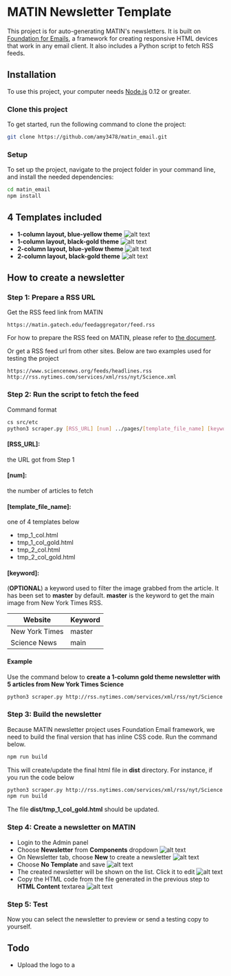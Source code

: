 # MATIN Newsletter Template

This project is for auto-generating MATIN's newsletters. It is built on [Foundation for Emails](http://foundation.zurb.com/emails), a framework for creating responsive HTML devices that work in any email client. It also includes a Python script to fetch RSS feeds.

## Installation

To use this project, your computer needs [Node.js](https://nodejs.org/en/) 0.12 or greater.

### Clone this project

To get started, run the following command to clone the project:

```bash
git clone https://github.com/amy3478/matin_email.git
```

### Setup

To set up the project, navigate to the project folder in your command line, and install the needed dependencies:

```bash
cd matin_email
npm install
```

## 4 Templates included

- __1-column layout, blue-yellow theme__
![alt text](https://github.com/amy3478/matin_email/blob/master/src/etc/screenshoots/tmp_1_col.png "1 column layout")
- __1-column layout, black-gold theme__
![alt text](https://github.com/amy3478/matin_email/blob/master/src/etc/screenshoots/tmp_1_col_gold.png "1 column layout gold")
- __2-column layout, blue-yellow theme__
![alt text](https://github.com/amy3478/matin_email/blob/master/src/etc/screenshoots/tmp_2_col.png "2 column layout")
- __2-column layout, black-gold theme__
![alt text](https://github.com/amy3478/matin_email/blob/master/src/etc/screenshoots/tmp_2_col_gold.png "2 column layout gold")

## How to create a newsletter

### Step 1: __Prepare a RSS URL__

Get the RSS feed link from MATIN 
```
https://matin.gatech.edu/feedaggregator/feed.rss
```
For how to prepare the RSS feed on MATIN, please refer to [the document](https://docs.google.com/document/d/15XePN1W5p0ezKn5U-3q2sTGUM7fyOPp822i_80fsHds/edit?usp=sharing).

Or get a RSS feed url from other sites. Below are two examples used for testing the project
```
https://www.sciencenews.org/feeds/headlines.rss
http://rss.nytimes.com/services/xml/rss/nyt/Science.xml
```

### Step 2: __Run the script to fetch the feed__

Command format
```bash
cs src/etc
python3 scraper.py [RSS_URL] [num] ../pages/[template_file_name] [keyword]
```

#### [RSS_URL]: 
the URL got from Step 1
#### [num]: 
the number of articles to fetch
#### [template_file_name]: 
one of 4 templates below

* tmp_1_col.html
* tmp_1_col_gold.html
* tmp_2_col.html
* tmp_2_col_gold.html

#### [keyword]:
(__OPTIONAL__) a keyword used to filter the image grabbed from the article. It has been set to **master** by default. **master** is the keyword to get the main image from New York Times RSS. 

Website | Keyword
--- | --- 
New York Times | master
Science News | main

#### Example 
Use the command below to
**create a 1-column gold theme newsletter with 5 articles from New York Times Science**
```bash
python3 scraper.py http://rss.nytimes.com/services/xml/rss/nyt/Science.xml 5 ../pages/tmp_1_col_gold.html master
```

### Step 3: __Build the newsletter__
Because MATIN newsletter project uses Foundation Email framework, we need to build the final version that has inline CSS code. Run the command below.
```bash
npm run build
```
This will create/update the final html file in **dist** directory. For instance, if you run the code below
```bash
python3 scraper.py http://rss.nytimes.com/services/xml/rss/nyt/Science.xml 5 ../pages/tmp_1_col_gold.html master
npm run build
```
The file **dist/tmp_1_col_gold.html** should be updated. 

### Step 4: __Create a newsletter on MATIN__
- Login to the Admin panel
- Choose **Newsletter** from **Components** dropdown
![alt text](https://github.com/amy3478/matin_email/blob/master/src/etc/screenshoots/newsletter1.png)
- On Newsletter tab, choose **New** to create a newsletter
![alt text](https://github.com/amy3478/matin_email/blob/master/src/etc/screenshoots/newsletter2.png)
- Choose **No Template** and save
![alt text](https://github.com/amy3478/matin_email/blob/master/src/etc/screenshoots/newsletter3.png)
- The created newsletter will be shown on the list. Click it to edit
![alt text](https://github.com/amy3478/matin_email/blob/master/src/etc/screenshoots/newsletter4.png)
- Copy the HTML code from the file generated in the previous step to **HTML Content** textarea
![alt text](https://github.com/amy3478/matin_email/blob/master/src/etc/screenshoots/newsletter5.png)

### Step 5: __Test__
Now you can select the newsletter to preview or send a testing copy to yourself.


## Todo
- Upload the logo to a 

